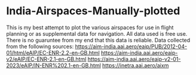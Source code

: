 # India-Airspaces-Manually-plotted
This is my best attempt to plot the various airspaces for use in flight planning or as supplemental data for navigation.
All data used is free use.
There is no guaruntee from my end that this data is reliable.
Data collected from the following sources:
https://aim-india.aai.aero/eaip/PUB/2012-04-01/html/eAIP/EC-ENR-2.2-en-GB.html
https://aim-india.aai.aero/eaip-v2/eAIP/EC-ENR-2.1-en-GB.html
https://aim-india.aai.aero/eaip-v2-01-2023/eAIP/IN-ENR%202.1-en-GB.html
https://inetra.aai.aero/aixm
